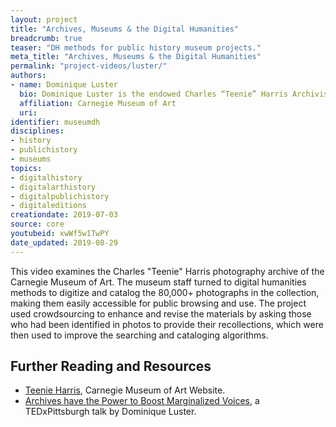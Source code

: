 ```yaml
---
layout: project
title: "Archives, Museums & the Digital Humanities"
breadcrumb: true
teaser: "DH methods for public history museum projects."
meta_title: "Archives, Museums & the Digital Humanities"
permalink: "project-videos/luster/"
authors:
- name: Dominique Luster
  bio: Dominique Luster is the endowed Charles “Teenie” Harris Archivist at the Carnegie Museum of Art. Teenie Harris was a self-taught African-American photographer whose record of Pittsburgh life in the mid-20th century consists of almost 80,000 images. Luster’s work with the Harris Archive includes innovative uses of information and computational archival science for public engagement. Additionally, Luster’s research looks at various historiographical approaches to culturally competent, racially conscious archival practices.
  affiliation: Carnegie Museum of Art
  uri:
identifier: museumdh
disciplines:
- history
- publichistory
- museums
topics:
- digitalhistory
- digitalarthistory
- digitalpublichistory
- digitaleditions
creationdate: 2019-07-03
source: core
youtubeid: xwWf5w1TwPY
date_updated: 2019-08-29
---
```



This video examines the Charles "Teenie" Harris photography archive of the Carnegie Museum of Art. The museum staff turned to digital humanities methods to digitize and catalog the 80,000+ photographs in the collection, making them easily accessible for public browsing and use. The project used crowdsourcing to enhance and revise the materials by asking those who had been identified in photos to provide their recollections, which were then used to improve the searching and cataloging algorithms.

## Further Reading and Resources
 -  [Teenie Harris](https://cmoa.org/art/teenie-harris-archive/), Carnegie Museum of Art Website.
 -  [Archives have the Power to Boost Marginalized Voices](https://www.youtube.com/watch?v=XsNPlBBi1IE&t=12s ), a TEDxPittsburgh talk by Dominique Luster.
